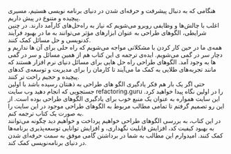 هنگامی که به دنبال پیشرفت و حرفه‌ای شدن در دنیای برنامه نویسی هستیم، مسیری پیچیده و متنوع در پیش داریم.
<br>
اغلب با چالش‌ها و وظایفی روبرو می‌شویم که نیاز به راه‌حل‌های کارآمد دارند. در چنین شرایطی، الگوهای طراحی به عنوان ابزارهای مؤثر می‌توانند به ما در بهبود فرآیند کدنویسی و حل مسائل کمک کنند. 
<br>
همه‌ی ما در حین کار کردن با مشکلاتی مواجه می‌شویم که راه‌ حلی برای آن ها نداریم و دچار سر در گمی می‌شویم. ایده‌ی ترجمه ی این کتاب هم از همین مسائل و سر در گمی ها به وجود آمد. الگو‌های طراحی راه‌ حل هایی برای مسائل دنیای نرم افزار هستند که مانند تجربه‌های طلایی به کمک ما می‌آیند تا کارمان را برای مدیریت و توسعه‌ی کدهای پیچیده و حجیم راحت تر کنند. 
<br>
حتی اگر یک بار هم فکر یادگیری الگو های طراحی به ذهنتان رسیده باشد با اولین جستجویی که انجام دهید  وب سایت refactoring.guru را در اولین نگاه پیدا خواهید کرد. این سایت همواره به عنوان یک منبع خوب برای یادگیری الگوهای طراحی بوده است. از این رو تصمیم گرفتم تا تمامی مطالب مربوط به الگوهای طراحی موجود در این سایت را به صورت یک کتاب ترجمه کنم.
<br>
در این کتاب، به بررسی الگوهای طراحی خواهیم پرداخت و خواهیم دید چگونه می‌توانند به بهبود کیفیت کد، افزایش قابلیت نگهداری، و افزایش توانایی توسعه‌پذیری برنامه‌ها کمک کنند. امیدوارم این مطالب به شما در برداشتن گامی موفق به سمت حرفه‌‌ای شدن در دنیای برنامه‌نویسی کمک کند.
